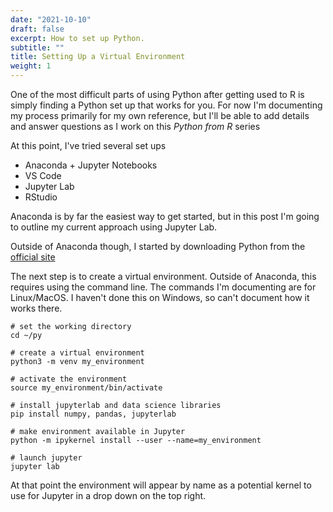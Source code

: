 ```yaml
---
date: "2021-10-10"
draft: false
excerpt: How to set up Python.
subtitle: ""
title: Setting Up a Virtual Environment
weight: 1
---
```


One of the most difficult parts of using Python after getting used to R is simply finding a Python set up that works for you. For now I'm documenting my process primarily for my own reference, but I'll be able to add details and answer questions as I work on this _Python from R_ series

At this point, I've tried several set ups
- Anaconda + Jupyter Notebooks
- VS Code
- Jupyter Lab
- RStudio

Anaconda is by far the easiest way to get started, but in this post I'm going to outline my current approach using Jupyter Lab. 

Outside of Anaconda though, I started by downloading Python from the [official site](https://www.python.org/)

The next step is to create a virtual environment. Outside of Anaconda, this requires using the command line. The commands I'm documenting are for Linux/MacOS. I haven't done this on Windows, so can't document how it works there. 

```{bash}
# set the working directory
cd ~/py 

# create a virtual environment
python3 -m venv my_environment 

# activate the environment
source my_environment/bin/activate 

# install jupyterlab and data science libraries
pip install numpy, pandas, jupyterlab 

# make environment available in Jupyter
python -m ipykernel install --user --name=my_environment

# launch jupyter
jupyter lab
```

At that point the environment will appear by name as a potential kernel to use for Jupyter in a drop down on the top right. 
